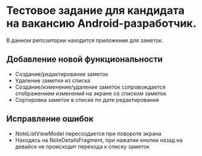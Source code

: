 # Тестовое задание для кандидата на вакансию Android-разработчик.
В данном репозитории находится приложение для заметок.
## Добавление новой функциональности
- Создание/редактирование заметок
- Удаление заметки из списка
- Создание/изменение/удаление заметок сопровождается отображением изменений на экране со списком заметок
- Сортировка заметок в списке по дате редактирования

## Исправление ошибок
- NoteListViewModel пересоздается при повороте экрана
- Находясь на NoteDetailsFragment, при нажатии кнопки назад на девайсе не происходит перехода к списку заметок
